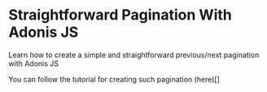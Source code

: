 # Straightforward Pagination With Adonis JS

Learn how to create a simple and straightforward previous/next pagination with Adonis JS

You can follow the tutorial for creating such pagination (here)[]
